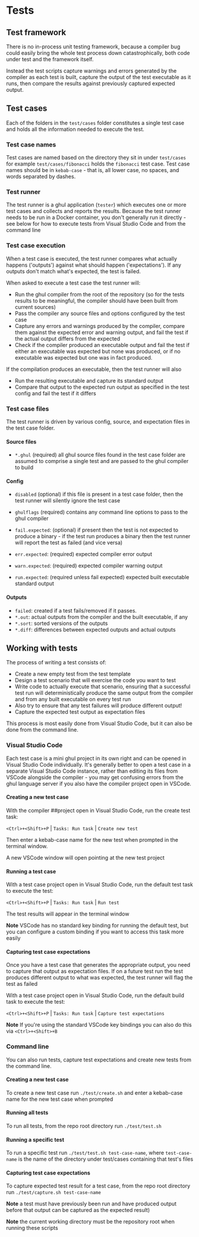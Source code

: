 # Tests
## Test framework
There is no in-process unit testing framework, because a compiler bug could easily bring the whole test process down catastrophically, both code under test and the framework itself.

Instead the test scripts capture warnings and errors generated by the compiler as each test is built, capture the output of the test executable as it runs, then compare the results against previously captured expected output.

## Test cases
Each of the folders in the `test/cases` folder constitutes a single test case and holds all the information needed to execute the test.

### Test case names

Test cases are named based on the directory they sit in under `test/cases` for example `test/cases/fibonacci` holds the `fibonacci` test case. Test case names should be in `kebab-case` - that is, all lower case, no spaces, and words separated by dashes.

### Test runner

The test runner is a ghul application (`tester`) which executes one or more test cases and collects and reports the results. Because the test runner needs to be run in a Docker container, you don't generally run it directly - see below for how to execute tests from Visual Studio Code and from the command line

### Test case execution

When a test case is executed, the test runner compares what actually happens ('outputs') against what should happen ('expectations'). If any outputs don't match what's expected, the test is failed.

When asked to execute a test case the test runner will:
- Run the ghul compiler from the root of the repository (so for the tests results to be meaningful, the compiler should have been built from current sources)
- Pass the compiler any source files and options configured by the test case
- Capture any errors and warnings produced by the compiler, compare them against the expected error and warning output, and fail the test if the actual output differs from the expected
- Check if the compiler produced an executable output and fail the test if either an executable was expected but none was produced, or if no executable was expected but one was in fact produced.

If the compilation produces an executable, then the test runner will also
- Run the resulting executable and capture its standard output
- Compare that output to the expected run output as specified in the test config and fail the test if it differs

### Test case files
The test runner is driven by various config, source, and expectation files in the test case folder.

#### Source files
- `*.ghul` (required) all ghul source files found in the test case folder are assumed to comprise a single test and are passed to the ghul compiler to build

#### Config
- `disabled` (optional) if this file is present in a test case folder, then the test runner will silently ignore the test case
- `ghulflags` (required) contains any command line options to pass to the ghul compiler

- `fail.expected`: (optional) if present then the test is not expected to produce a binary - if the test run produces a binary then the test runner will report the test as failed (and vice versa)
- `err.expected`: (required) expected compiler error output
- `warn.expected`: (required) expected compiler warning output
- `run.expected`: (required unless fail expected) expected built executable standard output

#### Outputs
- `failed`: created if a test fails/removed if it passes.
- `*.out`: actual outputs from the compiler and the built executable, if any
- `*.sort`: sorted versions of the outputs
- `*.diff`: differences between expected outputs and actual outputs

## Working with tests

The process of writing a test consists of:
- Create a new empty test from the test template
- Design a test scenario that will exercise the code you want to test
- Write code to actually execute that scenario, ensuring that a successful test run will deterministically produce the same output from the compiler and from any built executable on every test run
- Also try to ensure that any test failures will produce different output!
- Capture the expected test output as expectation files

This process is most easily done from Visual Studio Code, but it can also be done from the command line.

### Visual Studio Code
Each test case is a mini ghul project in its own right and can be opened in Visual Studio Code individually. It's generally better to open a test case in a separate Visual Studio Code instance, rather than editing its files from VSCode alongside the compiler - you may get confusing errors from the ghul language server if you also have the compiler project open in VSCode.

#### Creating a new test case

With the compiler ##project open in Visual Studio Code, run the create test task:

`<Ctrl>+<Shift>+P` | `Tasks: Run task` | `Create new test`

Then enter a kebab-case name for the new test when prompted in the terminal window.

A new VSCode window will open pointing at the new test project

#### Running a test case

With a test case project open in Visual Studio Code, run the default test task to execute the test:

`<Ctrl>+<Shift>+P` | `Tasks: Run task` | `Run test`

The test results will appear in the terminal window

**Note** VSCode has no standard key binding for running the default test, but you can configure a custom binding if you want to access this task more easily

#### Capturing test case expectations

Once you have a test case that generates the appropriate output, you need to capture that output as expectation files. If on a future test run the test produces different output to what was expected, the test runner will flag the test as failed

With a test case project open in Visual Studio Code, run the default build task to execute the test:

`<Ctrl>+<Shift>+P` | `Tasks: Run task` | `Capture test expectations`

**Note** If you're using the standard VSCode key bindings you can also do this via `<Ctrl>+<Shift>+B`

### Command line

You can also run tests, capture test expectations and create new tests from the command line.

#### Creating a new test case
To create a new test case run `./test/create.sh` and enter a kebab-case name for the new test case when prompted

#### Running all tests

To run all tests, from the repo root directory run `./test/test.sh`

#### Running a specific test

To run a specific test run `./test/test.sh test-case-name`, where `test-case-name` is the name of the directory under test/cases containing that test's files

#### Capturing test case expectations

To capture expected test result for a test case, from the repo root directory run `./test/capture.sh test-case-name`

**Note** a test must have previously been run and have produced output before that output can be captured as the expected result)

**Note** the current working directory must be the repository root when running these scripts

